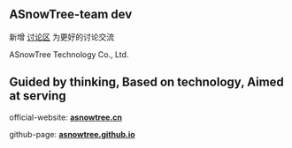 ##    ASnowTree-team dev  

新增 [讨论区](https://github.com/orgs/asnowtree/discussions) 为更好的讨论交流

ASnowTree Technology Co., Ltd. 

##  Guided by thinking, Based on technology, Aimed at serving 

official-website: [**asnowtree.cn**](https://www.asnowtree.cn)

github-page: [**asnowtree.github.io**](https://asnowtree.github.io)
